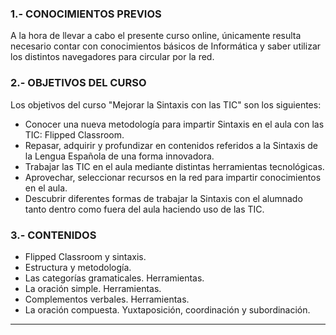 ### 1.- CONOCIMIENTOS PREVIOS

A la hora de llevar a cabo el presente curso online, únicamente resulta necesario contar con conocimientos básicos de Informática y saber utilizar los distintos navegadores para circular por la red.

### 2.- OBJETIVOS DEL CURSO

Los objetivos del curso "Mejorar la Sintaxis con las TIC" son los siguientes:

* Conocer una nueva metodología para impartir Sintaxis en el aula con las TIC: Flipped Classroom.
* Repasar, adquirir y profundizar en contenidos referidos a la Sintaxis de la Lengua Española de una forma innovadora.
* Trabajar las TIC en el aula mediante distintas herramientas tecnológicas.
* Aprovechar, seleccionar recursos en la red para impartir conocimientos en el aula.
* Descubrir diferentes formas de trabajar la Sintaxis con el alumnado tanto dentro como fuera del aula haciendo uso de las TIC.

### 3.- CONTENIDOS

* Flipped Classroom y sintaxis.
* Estructura y metodología.
* Las categorías gramaticales. Herramientas.
* La oración simple. Herramientas.
* Complementos verbales. Herramientas.
* La oración compuesta. Yuxtaposición, coordinación y subordinación.

---




